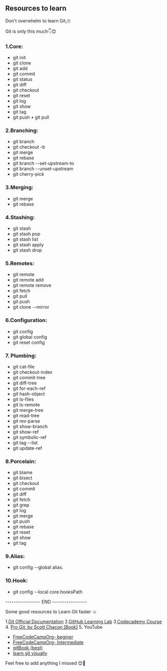 ## Resources to learn

Don't overwhelm to learn Git,🙄

Git is only this much👇😊

### 1.Core:
-   git init
-   git clone
-   git add
-   git commit
-   git status
-   git diff
-   git checkout
-   git reset
-   git log
-   git show
-   git tag
-   git push
•   git pull

### 2.Branching:
-   git branch
-   git checkout -b
-   git merge
-   git rebase
-   git branch --set-upstream-to
-   git branch --unset-upstream
-   git cherry-pick

### 3.Merging:
-   git merge
-   git rebase

### 4.Stashing:
-   git stash
-   git stash pop
-   git stash list
-   git stash apply
-   git stash drop

### 5.Remotes:
-   git remote
-   git remote add
-   git remote remove
-   git fetch
-   git pull
-   git push
-   git clone --mirror

### 6.Configuration:
-   git config
-   git global config
-   git reset config

### 7. Plumbing:
-   git cat-file
-   git checkout-index
-   git commit-tree
-   git diff-tree
-   git for-each-ref
-   git hash-object
-   git ls-files
-   git ls-remote
-   git merge-tree
-   git read-tree
-   git rev-parse
-   git show-branch
-   git show-ref
-   git symbolic-ref
-   git tag --list
-   git update-ref

### 8.Porcelain:
-   git blame
-   git bisect
-   git checkout
-   git commit
-   git diff
-   git fetch
-   git grep
-   git log
-   git merge
-   git push
-   git rebase
-   git reset
-   git show
-   git tag

### 9.Alias:
-  git config --global alias.<alias> <command>

### 10.Hook:
-  git config --local core.hooksPath <path>

----------------- END -----------------

Some good resources to Learn Git faster ☺️

1.[Git Official Documentation](git-scm.com/doc)
2.[GitHub Learning Lab](udacity.com/course/version…)
3.[Codecademy Course](codecademy.com/learn/learn-git)
4. [Pro Git: by Scott Chacon [Book]](git-scm.com/book/en/v2)
5. YouTube
- [FreeCodeCampOrg- beginer](rb.gy/ljxt5s)
- [FreeCodeCampOrg- Intermediate](rb.gy/1x6mc)
- [gitBook (best)](https://git-scm.com/book/en/v2)
- [learn git visually](https://git-school.github.io/visualizing-git/) 

Feel free to add anything I missed 😊🌱










